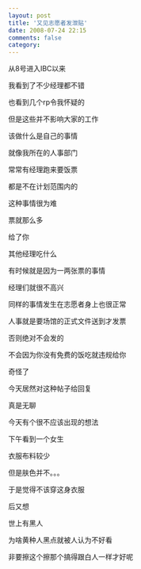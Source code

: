 ```yaml
---
layout: post
title: '又见志愿者发泄贴'
date: 2008-07-24 22:15
comments: false
category: 
---
```

    

从8号进入IBC以来  

我看到了不少经理都不错  

也看到几个rp令我怀疑的  

但是这些并不影响大家的工作  

该做什么是自己的事情  

就像我所在的人事部门  

常常有经理跑来要饭票  

都是不在计划范围内的  

这种事情很为难  

票就那么多  

给了你  

其他经理吃什么  

有时候就是因为一两张票的事情  

经理们就很不高兴  

同样的事情发生在志愿者身上也很正常  

人事就是要场馆的正式文件送到才发票  

否则绝对不会发的  

不会因为你没有免费的饭吃就违规给你  

奇怪了  

今天居然对这种帖子给回复  

真是无聊  

今天有个很不应该出现的想法  

下午看到一个女生  

衣服布料较少  

但是肤色并不。。。  

于是觉得不该穿这身衣服  

后又想  

世上有黑人  

为啥黄种人黑点就被人认为不好看  

非要擦这个擦那个搞得跟白人一样才好呢
